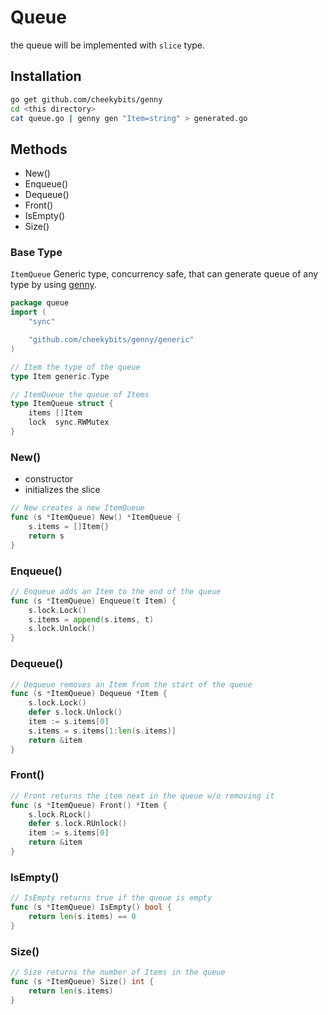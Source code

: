 # Queue
the queue will be implemented with `slice` type.

## Installation
```bash
go get github.com/cheekybits/genny
cd <this directory>
cat queue.go | genny gen "Item=string" > generated.go
```

## Methods
- New()
- Enqueue()
- Dequeue()
- Front()
- IsEmpty()
- Size()

### Base Type
`ItemQueue` Generic type, concurrency safe, that can generate queue of any type by using [genny](https://github.com/cheekybits/genny).

``` go
package queue
import (
    "sync"

    "github.com/cheekybits/genny/generic"
)

// Item the type of the queue
type Item generic.Type

// ItemQueue the queue of Items
type ItemQueue struct {
    items []Item
    lock  sync.RWMutex
}

```

### New() 
* constructor
* initializes the slice

``` go
// New creates a new ItemQueue
func (s *ItemQueue) New() *ItemQueue {
    s.items = []Item{}
    return s
}
```

### Enqueue()
``` go
// Enqueue adds an Item to the end of the queue
func (s *ItemQueue) Enqueue(t Item) {
    s.lock.Lock()
    s.items = append(s.items, t)
    s.lock.Unlock()
}
```

### Dequeue()
``` go
// Dequeue removes an Item from the start of the queue
func (s *ItemQueue) Dequeue *Item {
	s.lock.Lock()
	defer s.lock.Unlock()
	item := s.items[0]
	s.items = s.items[1:len(s.items)]
	return &item
}
```

### Front()
``` go
// Front returns the item next in the queue w/o removing it
func (s *ItemQueue) Front() *Item {
	s.lock.RLock()
	defer s.lock.RUnlock()
	item := s.items[0]
	return &item
}
```

### IsEmpty()

``` go
// IsEmpty returns true if the queue is empty
func (s *ItemQueue) IsEmpty() bool {
    return len(s.items) == 0
}

```

### Size()

``` go
// Size returns the number of Items in the queue
func (s *ItemQueue) Size() int {
    return len(s.items)
}
```

